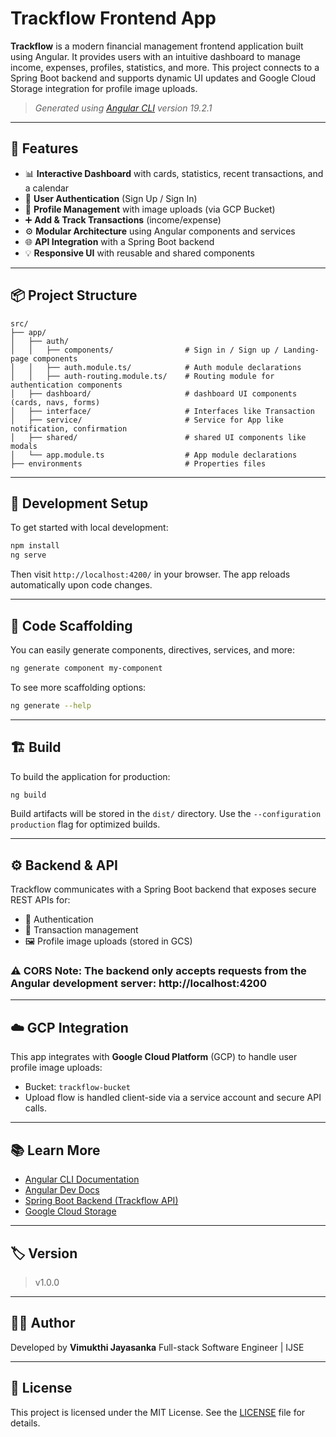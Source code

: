 # Trackflow Frontend App

**Trackflow** is a modern financial management frontend application built using Angular. It provides users with an intuitive dashboard to manage income, expenses, profiles, statistics, and more. This project connects to a Spring Boot backend and supports dynamic UI updates and Google Cloud Storage integration for profile image uploads.

> *Generated using [Angular CLI](https://github.com/angular/angular-cli) version 19.2.1*

---

## 🚀 Features

* 📊 **Interactive Dashboard** with cards, statistics, recent transactions, and a calendar
* 🔐 **User Authentication** (Sign Up / Sign In)
* 👤 **Profile Management** with image uploads (via GCP Bucket)
* ➕ **Add & Track Transactions** (income/expense)
* ⚙️ **Modular Architecture** using Angular components and services
* 🌐 **API Integration** with a Spring Boot backend
* 💡 **Responsive UI** with reusable and shared components

---

## 📦 Project Structure

```
src/
├── app/
│   ├── auth/
│   │   ├── components/                # Sign in / Sign up / Landing-page components
│   │   ├── auth.module.ts/            # Auth module declarations
│   │   ├── auth-routing.module.ts/    # Routing module for authentication components
│   ├── dashboard/                     # dashboard UI components (cards, navs, forms)
│   ├── interface/                     # Interfaces like Transaction
│   ├── service/                       # Service for App like notification, confirmation
│   ├── shared/                        # shared UI components like modals
│   └── app.module.ts                  # App module declarations
├── environments                       # Properties files
```

---

## 🧪 Development Setup

To get started with local development:

```bash
npm install
ng serve
```

Then visit `http://localhost:4200/` in your browser. The app reloads automatically upon code changes.

---

## 🔧 Code Scaffolding

You can easily generate components, directives, services, and more:

```bash
ng generate component my-component
```

To see more scaffolding options:

```bash
ng generate --help
```

---

## 🏗️ Build

To build the application for production:

```bash
ng build
```

Build artifacts will be stored in the `dist/` directory. Use the `--configuration production` flag for optimized builds.

---

## ⚙️ Backend & API
Trackflow communicates with a Spring Boot backend that exposes secure REST APIs for:

* 🔐 Authentication
* 💸 Transaction management
* 🖼️ Profile image uploads (stored in GCS)

### ⚠️ CORS Note: The backend only accepts requests from the Angular development server: http://localhost:4200

---

## ☁️ GCP Integration

This app integrates with **Google Cloud Platform** (GCP) to handle user profile image uploads:

* Bucket: `trackflow-bucket`
* Upload flow is handled client-side via a service account and secure API calls.

---

## 📚 Learn More

* [Angular CLI Documentation](https://angular.dev/tools/cli)
* [Angular Dev Docs](https://angular.dev/)
* [Spring Boot Backend (Trackflow API)](https://spring.io/projects/spring-boot)
* [Google Cloud Storage](https://cloud.google.com/storage)

---
## 🏷️ Version

>v1.0.0

---

## 🧑‍💻 Author

Developed by **Vimukthi Jayasanka**
Full-stack Software Engineer | IJSE 

---

## 📄 License

This project is licensed under the MIT License. See the [LICENSE](license.txt) file for details.


